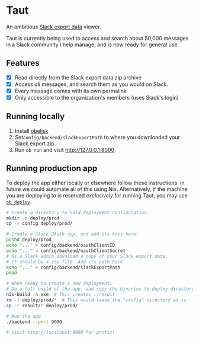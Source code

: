 # Taut

An ambitious [Slack export data](https://get.slack.help/hc/en-us/articles/201658943-Export-your-workspace-data) viewer.

Taut is currently being used to access and search about 50,000 messages in a
Slack community I help manage, and is now ready for general use.

## Features

- [X] Read directly from the Slack export data zip archive
- [X] Access _all_ messages, and search them as you would on Slack.
- [X] Every message comes with its own permalink
- [X] Only accessible to the organization's members (uses Slack's login)

## Running locally

1. Install [obelisk](https://github.com/obsidiansystems/obelisk)
1. Set`config/backend/slackExportPath` to where you downloaded your Slack export
   zip.
1. Run `ob run` and visit http://127.0.0.1:8000

## Running production app

To deploy the app either locally or elsewhere follow these instructions. In
future we could automate all of this using Nix. Alternatively, if the machine
you are deploying to is reserved _exclusively_ for running Taut, you may use
[`ob deploy`](https://github.com/obsidiansystems/obelisk#deploying).

```bash
# Create a directory to hold deployment configuration.
mkdir -p deploy/prod
cp -r config deploy/prod/ 

# Create a Slack OAuth app, and add its keys here:
pushd deploy/prod 
echo "..." > config/backend/oauthClientID
echo "..." > config/backend/oauthClientSecret
# As a Slack admin download a copy of your Slack export data. 
# It should be a zip file. Add its path here.
echo "..." > config/backend/slackExportPath
popd

# When ready to create a new deployment:
# Do a full build of the app, and copy the binaries to deploy directory
nix-build -A exe  # This creates ./result 
rm -f deploy/prod/*  # This would leave the "config" directory as is
cp -r result/* deploy/prod/

# Run the app
./backend --port 9000

# Visit http://localhost:9000 for profit!
```

